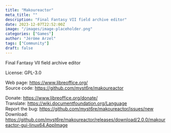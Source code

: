 ```yaml
---
title: "Makoureactor"
meta_title: ""
description: "Final Fantasy VII field archive editor"
date: 2023-12-07T22:52:00Z
image: "/images/image-placeholder.png"
categories: ["Games"]
author: "Jérôme Arzel"
tags: ["Community"]
draft: false
---
```


Final Fantasy VII field archive editor

License: GPL-3.0

Web page: https://www.libreoffice.org/  
Source code: https://github.com/myst6re/makoureactor

Donate: https://www.libreoffice.org/donate/  
Translate: https://wiki.documentfoundation.org/Language  
Report the bug: https://github.com/myst6re/makoureactor/issues/new  
Download: https://github.com/myst6re/makoureactor/releases/download/2.0.0/makoureactor-gui-linux64.AppImage
